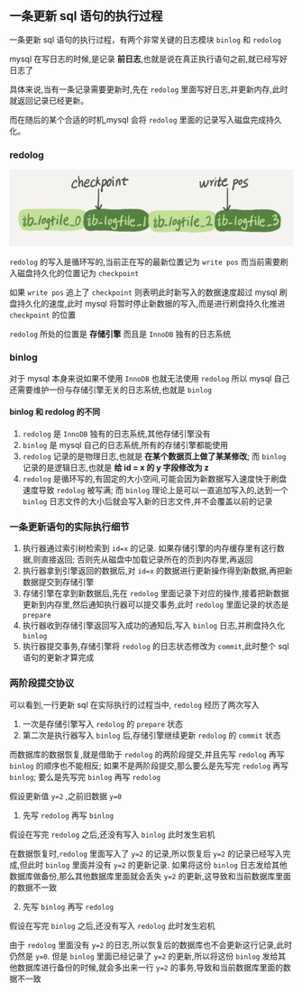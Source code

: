 ## 一条更新 sql 语句的执行过程

一条更新 sql 语句的执行过程，有两个非常关键的日志模块 `binlog` 和 `redolog`

mysql 在写日志的时候,是记录 **前日志**,也就是说在真正执行语句之前,就已经写好日志了

具体来说,当有一条记录需要更新时,先在 `redolog` 里面写好日志,并更新内存,此时就返回记录已经更新。

而在随后的某个合适的时机,mysql 会将 `redolog` 里面的记录写入磁盘完成持久化。

### redolog

![](./pic/Snipaste_2023-05-12_22-15-41.png)

`redolog` 的写入是循环写的,当前正在写的最新位置记为 `write pos` 而当前需要刷入磁盘持久化的位置记为 `checkpoint`

如果 `write pos` 追上了 `checkpoint` 则表明此时新写入的数据速度超过 mysql 刷盘持久化的速度,此时 mysql 将暂时停止新数据的写入,而是进行刷盘持久化推进 `checkpoint` 的位置

`redolog` 所处的位置是 **存储引擎** 而且是 `InnoDB` 独有的日志系统

### binlog

对于 mysql 本身来说如果不使用 `InnoDB` 也就无法使用 `redolog` 所以 mysql 自己还需要维护一份与存储引擎无关的日志系统,也就是 `binlog`

#### binlog 和 redolog 的不同

1. `redolog` 是 `InnoDB` 独有的日志系统,其他存储引擎没有
2. `binlog` 是 mysql 自己的日志系统,所有的存储引擎都能使用
3. `redolog` 记录的是物理日志,也就是 **在某个数据页上做了某某修改**; 而 `binlog` 记录的是逻辑日志,也就是 **给 id = x 的 y 字段修改为 z**
4. `redolog` 是循环写的,有固定的大小空间,可能会因为新数据写入速度快于刷盘速度导致 `redolog` 被写满; 而 `binlog` 理论上是可以一直追加写入的,达到一个 `binlog` 日志文件的大小后就会写入新的日志文件,并不会覆盖以前的记录


### 一条更新语句的实际执行细节

1. 执行器通过索引树检索到 `id=x` 的记录. 如果存储引擎的内存缓存里有这行数据,则直接返回; 否则先从磁盘中加载记录所在的页到内存里,再返回
2. 执行器拿到引擎返回的数据后,对 `id=x` 的数据进行更新操作得到新数据,再把新数据提交到存储引擎
3. 存储引擎在拿到新数据后,先在 `redolog` 里面记录下对应的操作,接着把新数据更新到内存里,然后通知执行器可以提交事务,此时 `redolog` 里面记录的状态是 `prepare`
4. 执行器收到存储引擎返回写入成功的通知后,写入 `binlog` 日志,并刷盘持久化 `binlog` 
5. 执行器提交事务,存储引擎将 `redolog` 的日志状态修改为 `commit`,此时整个 sql 语句的更新才算完成

### 两阶段提交协议

可以看到,一行更新 sql 在实际执行的过程当中, `redolog` 经历了两次写入

1. 一次是存储引擎写入 `redolog` 的 `prepare` 状态
2. 第二次是执行器写入 `binlog` 后,存储引擎继续更新 `redolog` 的 `commit` 状态

而数据库的数据恢复,就是借助于 `redolog` 的两阶段提交,并且先写 `redolog` 再写 `binlog` 的顺序也不能相反; 如果不是两阶段提交,那么要么是先写完 `redolog` 再写 `binlog`; 要么是先写完 `binlog` 再写 `redolog`

假设更新值 `y=2` ,之前旧数据 `y=0`

1. 先写 `redolog` 再写 `binlog`

假设在写完 `redolog` 之后,还没有写入 `binlog` 此时发生宕机

在数据恢复时,`redolog` 里面写入了 `y=2` 的记录,所以恢复后 `y=2` 的记录已经写入完成,但此时 `binlog` 里面并没有 `y=2` 的更新记录. 如果将这份 `binlog` 日志发给其他数据库做备份,那么其他数据库里面就会丢失 `y=2` 的更新,这导致和当前数据库里面的数据不一致

2. 先写 `binlog` 再写 `redolog`

假设在写完 `binlog` 之后,还没有写入 `redolog` 此时发生宕机

由于 `redolog` 里面没有 `y=2` 的日志,所以恢复后的数据库也不会更新这行记录,此时仍然是 `y=0`. 但是 `binlog` 里面已经记录了 `y=2` 的更新,所以将这份 `binlog` 发给其他数据库进行备份的时候,就会多出来一行 `y=2` 的事务,导致和当前数据库里面的数据不一致
